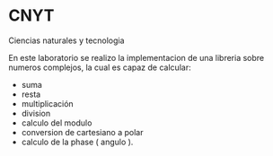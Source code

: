 # CNYT
Ciencias naturales y tecnologia

En este laboratorio se realizo la implementacion de una libreria sobre numeros complejos, la cual es capaz de calcular:

- suma 
- resta
- multiplicación
- division
- calculo del modulo 
- conversion de  cartesiano a polar
- calculo de la phase ( angulo ).
